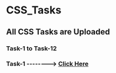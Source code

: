 # CSS_Tasks
## All CSS Tasks are Uploaded
### Task-1 to Task-12
### Task-1 --------> [Click Here]( https://amit2908kumar.github.io/CSS_Tasks/Task-1.html)
